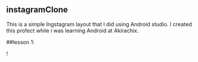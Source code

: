 instagramClone
-------------

This is a simple Ingstagram layout that I did using Android studio.
I created this profect while i was learning Android at Akirachix.


##lesson 1:




!